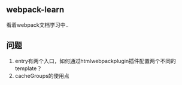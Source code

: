 ## webpack-learn
看着webpack文档学习中..

## 问题
1. entry有两个入口，如何通过htmlwebpackplugin插件配置两个不同的template？
2. cacheGroups的使用点